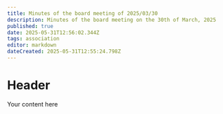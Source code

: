 ```yaml
---
title: Minutes of the board meeting of 2025/03/30
description: Minutes of the board meeting on the 30th of March, 2025
published: true
date: 2025-05-31T12:56:02.344Z
tags: association
editor: markdown
dateCreated: 2025-05-31T12:55:24.798Z
---
```


# Header
Your content here